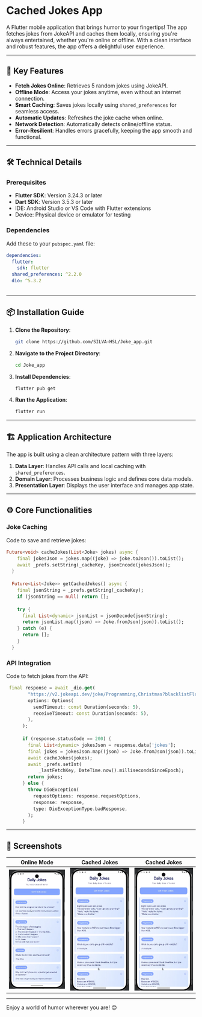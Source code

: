 # Cached Jokes App

A Flutter mobile application that brings humor to your fingertips! The app fetches jokes from JokeAPI and caches them locally, ensuring you're always entertained, whether you're online or offline. With a clean interface and robust features, the app offers a delightful user experience.

---

## 🚀 Key Features

- **Fetch Jokes Online**: Retrieves 5 random jokes using JokeAPI.
- **Offline Mode**: Access your jokes anytime, even without an internet connection.
- **Smart Caching**: Saves jokes locally using `shared_preferences` for seamless access.
- **Automatic Updates**: Refreshes the joke cache when online.
- **Network Detection**: Automatically detects online/offline status.
- **Error-Resilient**: Handles errors gracefully, keeping the app smooth and functional.

---

## 🛠️ Technical Details

### Prerequisites
- **Flutter SDK**: Version 3.24.3 or later
- **Dart SDK**: Version 3.5.3 or later
- IDE: Android Studio or VS Code with Flutter extensions
- Device: Physical device or emulator for testing

### Dependencies
Add these to your `pubspec.yaml` file:
```yaml
dependencies:
  flutter:
    sdk: flutter
  shared_preferences: ^2.2.0
  dio: ^5.3.2
 
```

---

## 📦 Installation Guide

1. **Clone the Repository**:
   ```bash
   git clone https://github.com/SILVA-HSL/Joke_app.git
   ```

2. **Navigate to the Project Directory**:
   ```bash
   cd Joke_app
   ```

3. **Install Dependencies**:
   ```bash
   flutter pub get
   ```

4. **Run the Application**:
   ```bash
   flutter run
   ```

---

## 🏗️ Application Architecture

The app is built using a clean architecture pattern with three layers:

1. **Data Layer**: Handles API calls and local caching with `shared_preferences`.
2. **Domain Layer**: Processes business logic and defines core data models.
3. **Presentation Layer**: Displays the user interface and manages app state.

---

## ⚙️ Core Functionalities

### **Joke Caching**
Code to save and retrieve jokes:
```dart
Future<void> cacheJokes(List<Joke> jokes) async {
    final jokesJson = jokes.map((joke) => joke.toJson()).toList();
    await _prefs.setString(_cacheKey, jsonEncode(jokesJson));
  }

  Future<List<Joke>> getCachedJokes() async {
    final jsonString = _prefs.getString(_cacheKey);
    if (jsonString == null) return [];

    try {
      final List<dynamic> jsonList = jsonDecode(jsonString);
      return jsonList.map((json) => Joke.fromJson(json)).toList();
    } catch (e) {
      return [];
    }
  }
```

### **API Integration**
Code to fetch jokes from the API:
```dart
 final response = await _dio.get(
        "https://v2.jokeapi.dev/joke/Programming,Christmas?blacklistFlags=nsfw,religious,racist&amount=5",
        options: Options(
          sendTimeout: const Duration(seconds: 5),
          receiveTimeout: const Duration(seconds: 5),
        ),
      );

      if (response.statusCode == 200) {
        final List<dynamic> jokesJson = response.data['jokes'];
        final jokes = jokesJson.map((json) => Joke.fromJson(json)).toList();
        await cacheJokes(jokes);
        await _prefs.setInt(
            _lastFetchKey, DateTime.now().millisecondsSinceEpoch);
        return jokes;
      } else {
        throw DioException(
          requestOptions: response.requestOptions,
          response: response,
          type: DioExceptionType.badResponse,
        );
      }
```

---

## 📸 Screenshots

| Online Mode                     | Cached Jokes                     | Cached Jokes                   |
|---------------------------------|----------------------------------|--------------------------------|
| ![Screenshot 1](images/2.png)  | ![Screenshot 2](images/1.png)   | ![Screenshot 3](images/1.png) |

---

Enjoy a world of humor wherever you are! 😊
